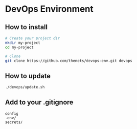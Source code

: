 # DevOps Environment

## How to install

```bash
# Create your project dir
mkdir my-project
cd my-project

# Clone
git clone https://github.com/thenets/devops-env.git devops
```

## How to update

```bash
./devops/update.sh
```

## Add to your .gitignore

```
config
.env/
secrets/
```
